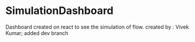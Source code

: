 # SimulationDashboard
Dashboard created on react to see the simulation of flow.
created by : Vivek Kumar;
added dev branch
